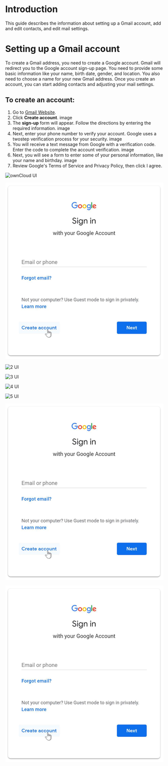 # Introduction 

This guide describes the information about setting up a Gmail account, add and edit contacts, and edit mail settings.

# Setting up a Gmail account 

To create a Gmail address, you need to create a Google account. Gmail will redirect you to the Google account sign-up page. You need to provide some basic information like your name, birth date, gender, and location. You also need to choose a name for your new Gmail address. Once you create an account, you can start adding contacts and adjusting your mail settings. 

## To create an account: 
1. Go to [Gmail Website](https://www.gmail.com). 
2. Click **Create account**.
image
3. The **sign-up** form will appear. Follow the directions by entering the required information. 
image
4. Next, enter your phone number to verify your account. Google uses a two­step verification process for your security. 
image
5. You will receive a text message from Google with a verification code. Enter the code to complete the account verification. 
image
6. Next, you will see a form to enter some of your personal information, like your name and birthday.
image
7. Review Google's Terms of Service and Privacy Policy, then click I agree.

![ownCloud UI](/images/2019/08/owncloud-ui-login.png)

![1 UI](https://github.com/rorzen/Gmail/blob/master/Git-images/image1.jpg)

![2 UI](/rorzen/Gmail/blob/master/Git-images/image1.jpg)

![3 UI](/Gmail/blob/master/Git-images/image1.jpg)

![4 UI](/blob/master/Git-images/image1.jpg)

![5 UI](/master/Git-images/image1.jpg)

![6 UI](/Git-images/image1.jpg)

![7 UI](Git-images/image1.jpg)
